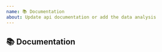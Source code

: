 ```yaml
---
name: 📚 Documentation
about: Update api documentation or add the data analysis
---
```


## 📚 Documentation